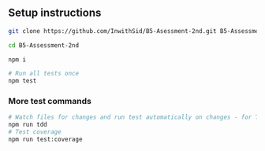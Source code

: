 ## Setup instructions

```sh
git clone https://github.com/InwithSid/B5-Asessment-2nd.git B5-Assessment-2nd

cd B5-Assessment-2nd

npm i

# Run all tests once
npm test
```

### More test commands

```bash
# Watch files for changes and run test automatically on changes - for TDD
npm run tdd
# Test coverage
npm run test:coverage
```
